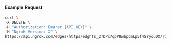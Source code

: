 <!-- Code generated for API Clients. DO NOT EDIT. -->
#### Example Request
```bash
curl \
-X DELETE \
-H "Authorization: Bearer {API_KEY}" \
-H "Ngrok-Version: 2" \
https://api.ngrok.com/edges/https/edghts_2TDPx7qpP8wbpcmLp5f4SryquDX/routes/edghtsrt_2TDPxCSiysZgQcu9rjmPjjXhvap/oauth

